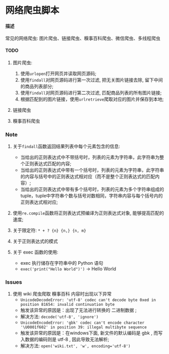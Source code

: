 # 网络爬虫脚本

#### 描述
常见的网络爬虫: 图片爬虫、链接爬虫、糗事百科爬虫、微信爬虫、多线程爬虫


#### TODO

1. 图片爬虫:
   1. 使用`urlopen`打开网页并读取网页源码;
   2. 使用`findall`对网页源码进行第一次过滤, 把无关图片链接去除, 留下中间的商品列表部分;
   3. 使用`findall`对网页源码进行第二次过滤, 匹配商品列表的所有图片链接;
   4. 根据匹配到的图片链接，使用`urlretrieve`爬取对应的图片并保存到本地;

2. 链接爬虫

3. 糗事百科爬虫

### Note

1. 关于`findall`函数返回结果列表中每个元素包含的信息:
   - 当给出的正则表达式中不带括号时，列表的元素为字符串，此字符串为整个正则表达式匹配的内容;
   - 当给出的正则表达式中带有一个括号时，列表的元素为字符串，此字符串的内容与括号中的正则表达式相对应（而不是整个正则表达式的匹配内容）;
   - 当给出的正则表达式中带有多个括号时，列表的元素为多个字符串组成的tuple，tuple中字符串个数与括号对数相同，字符串内容与每个括号内的正则表达式相对应;

2. 使用`re.compile`函数将正则表达式预编译为正则表达式对象, 能够提高匹配的速度;

3. 关于限定符: `* + ? {n} {n,} {n, m}`

4. 关于正则表达式的模式

5. 关于 exec 函数的使用: 
   - exec 执行储存在字符串中的 Python 语句
   - `exec('print("Hello World")')` -> Hello World

### Issues

1. 使用 wiki 爬虫爬取 糗事百科 内容时出现以下异常
   - `UnicodeDecodeError: 'utf-8' codec can't decode byte 0xed in position 81654: invalid continuation byte`
   - 触发该异常的原因是：出现了无法进行转换的 二进制数据 ;
   - 解决方法: `decode('utf-8', 'ignore')`
   - `UnicodeEncodeError: 'gbk' codec can't encode character '\U0001f602' in position 39: illegal multibyte sequence`
   - 触发该异常的原因是：在windows下面, 新文件的默认编码是 gbk , 而写入数据的编码则是 utf-8 , 因此导致无法解析;
   - 解决方法: `open('wiki.txt', 'w', encoding='utf-8')`
